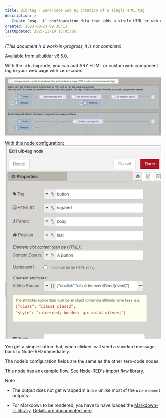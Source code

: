 ```yaml
---
title: uib-tag - Zero-code web UI creation of a single HTML tag
description: >
   Create `msg._ui` configuration data that adds a single HTML or web component element (tag) to the browser UI.
created: 2023-08-23 09:30:13
lastUpdated: 2023-11-10 15:05:05
---
```


*(This document is a work-in-progress, it is not complete)*

Available from uibuilder v6.5.0.

With the `uib-tag` node, you can add ANY HTML or custom web component tag to your web page with zero-code.

![Examples of uib-tag in the Editor](image.png)

With this node configuration: ![uib-tag eg config](image-2.png)

You get a simple button that, when clicked, will send a standard message back to Node-RED immediately.

The node's configuration fields are the same as the other zero-code nodes.

This node has an example flow. See Node-RED's import flow library.

>[!NOTE]
> - The output does not get wrapped in a `div` unlike most of the `uib-element` outputs.
>
> - For Markdown to be rendered, you have to have loaded the [Markdown-IT library](https://markdown-it.github.io/). [Details are documented here](client-docs/readme?id=_2-markdown-it-converts-markdown-markup-into-html).
